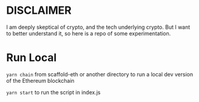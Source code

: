 # DISCLAIMER

I am deeply skeptical of crypto, and the tech underlying crypto. But I want to better understand it, so here is a repo of some experimentation.

# Run Local

`yarn chain` from scaffold-eth or another directory to run a local dev version of the Ethereum blockchain

`yarn start` to run the script in index.js


